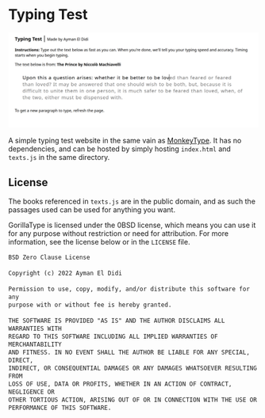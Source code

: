 Typing Test
===========

![A screenshot of the typing test in Firefox](screenshot.png)

A simple typing test website in the same vain as
[MonkeyType](https://monkeytype.com). It has no dependencies, and can be hosted
by simply hosting `index.html` and `texts.js` in the same directory.

License
-------

The books referenced in `texts.js` are in the public domain, and as such the
passages used can be used for anything you want.

GorillaType is licensed under the 0BSD license, which means you can use it for
any purpose without restriction or need for attribution. For more information,
see the license below or in the `LICENSE` file.

```
BSD Zero Clause License

Copyright (c) 2022 Ayman El Didi

Permission to use, copy, modify, and/or distribute this software for any
purpose with or without fee is hereby granted.

THE SOFTWARE IS PROVIDED "AS IS" AND THE AUTHOR DISCLAIMS ALL WARRANTIES WITH
REGARD TO THIS SOFTWARE INCLUDING ALL IMPLIED WARRANTIES OF MERCHANTABILITY
AND FITNESS. IN NO EVENT SHALL THE AUTHOR BE LIABLE FOR ANY SPECIAL, DIRECT,
INDIRECT, OR CONSEQUENTIAL DAMAGES OR ANY DAMAGES WHATSOEVER RESULTING FROM
LOSS OF USE, DATA OR PROFITS, WHETHER IN AN ACTION OF CONTRACT, NEGLIGENCE OR
OTHER TORTIOUS ACTION, ARISING OUT OF OR IN CONNECTION WITH THE USE OR
PERFORMANCE OF THIS SOFTWARE.
```
